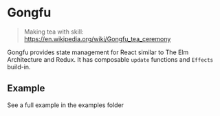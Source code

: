 Gongfu
===

> Making tea with skill: https://en.wikipedia.org/wiki/Gongfu_tea_ceremony

Gongfu provides state management for React similar to The Elm Architecture and
Redux. It has composable `update` functions and `Effects` build-in.

## Example
See a full example in the examples folder
